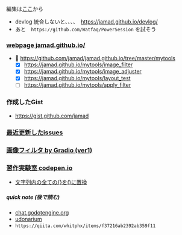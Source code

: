 <link rel="stylesheet" type="text/css" href="/assets/css/styles.css" />

編集は[ここ](https://github.com/jamad/jamad/edit/main/README.md)から


* devlog 統合しないと、、、、　https://jamad.github.io/devlog/
* あと　`https://github.com/Watfaq/PowerSession` を試そう

### [webpage jamad.github.io/](https://jamad.github.io/)

* 🌱 https://github.com/jamad/jamad.github.io/tree/master/mytools
  * [x] https://jamad.github.io/mytools/image_filter
  * [x] https://jamad.github.io/mytools/image_adjuster
  * [x] https://jamad.github.io/mytools/layout_test
  * [ ] https://jamad.github.io/mytools/apply_filter

### 作成したGist
* https://gist.github.com/jamad

### [最近更新したissues](https://github.com/jamad/practicePython/issues?q=is%3Aissue+is%3Aopen+sort%3Aupdated-desc)

### [画像フィルタ by Gradio (ver1)](https://huggingface.co/spaces/juyam/image_adjuster)

### [習作実験室 codepen.io](https://codepen.io/your-work/)
 * [文字列内の全ての{}を()に置換](https://codepen.io/jamad/pen/NWmwpVm)


<!--
**jamad/jamad** is a ✨ _special_ ✨ repository because its `README.md` (this file) appears on your GitHub profile.
-->

##### quick note (後で読む)
* [chat.godotengine.org](https://chat.godotengine.org/channel/announcements) 
* [udonarium](https://github.com/TK11235/udonarium)
* `https://qiita.com/whitphx/items/f37216ab2392ab359f11`
